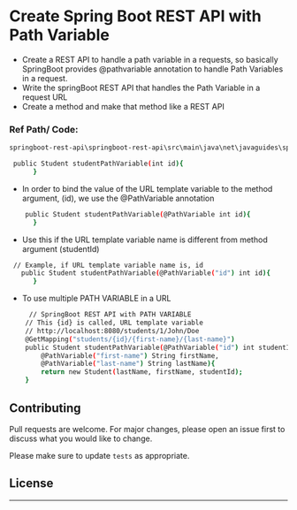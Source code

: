 # Create Spring Boot REST API with Path Variable

- Create a REST API to handle a path variable in a requests, so basically SpringBoot provides @pathvariable annotation to handle Path Variables in a request.
- Write the springBoot REST API that handles the Path Variable in a request URL
- Create a method and make that method like a REST API



### Ref Path/ Code:

```diff
springboot-rest-api\springboot-rest-api\src\main\java\net\javaguides\springboot\controller\StudentController.java
```

```bash
 public Student studentPathVariable(int id){
      }
```
- In order to bind the value of the URL template variable to the method argument, (id), we use the @PathVariable annotation

```bash
    public Student studentPathVariable(@PathVariable int id){
      }
```

- Use this if the URL template variable name is different from method argument (studentId)

```bash 
 // Example, if URL template variable name is, id
   public Student studentPathVariable(@PathVariable("id") int id){
      }
```
- To use multiple PATH VARIABLE in a URL

```bash
     // SpringBoot REST API with PATH VARIABLE
    // This {id} is called, URL template variable
    // http://localhost:8080/students/1/John/Doe
    @GetMapping("students/{id}/{first-name}/{last-name}")
    public Student studentPathVariable(@PathVariable("id") int studentId,
        @PathVariable("first-name") String firstName,
        @PathVariable("last-name") String lastName){
        return new Student(lastName, firstName, studentId);
    }

```
## Contributing

Pull requests are welcome. For major changes, please open an issue first
to discuss what you would like to change.

Please make sure to update `tests` as appropriate.

## License

***
